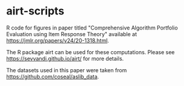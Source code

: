 # airt-scripts
R code for figures in paper titled "Comprehensive Algorithm Portfolio Evaluation using Item Response Theory" available at https://jmlr.org/papers/v24/20-1318.html.


The R package airt can be used for these computations. Please see https://sevvandi.github.io/airt/ for more details. 

The datasets used in this paper were taken from https://github.com/coseal/aslib_data. 
